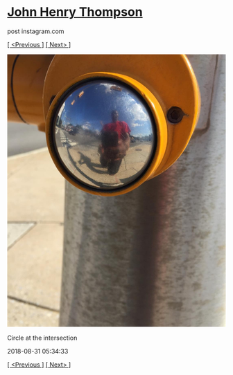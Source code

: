 # [John Henry Thompson](../README.md)
post instagram.com

[[ <Previous ]](2018-08-31-1.md) [[ Next> ]](2018-08-28-1.md)

[![](../media/2018-08-31/Circle-at-the-intersection.jpg)](../README.md)

Circle at the intersection

2018-08-31 05:34:33

[[ <Previous ]](2018-08-31-1.md) [[ Next> ]](2018-08-28-1.md)